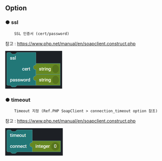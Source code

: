 ## Option

### ● ssl

        SSL 인증서 (cert/password)

참고 : https://www.php.net/manual/en/soapclient.construct.php

![](../../../img/assets/image%20%28207%29.png)

### ● timeout

        Timeout 지정 (Ref.PHP SoapClient > connection_timeout option 참조)

참고 : https://www.php.net/manual/en/soapclient.construct.php

![](../../../img/assets/image%20%28164%29.png)

